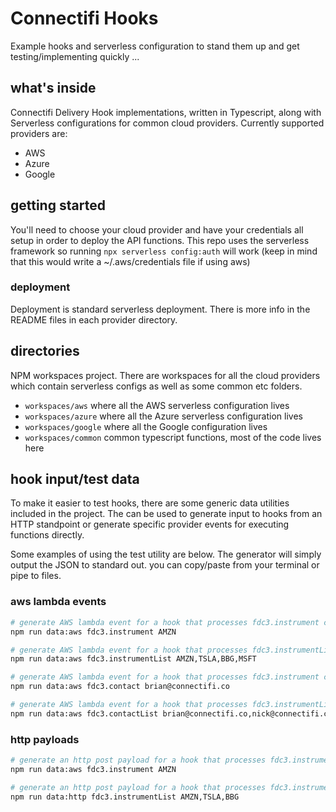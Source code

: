 # Connectifi Hooks

Example hooks and serverless configuration to stand them up and get testing/implementing quickly ...

## what's inside

Connectifi Delivery Hook implementations, written in Typescript, along with Serverless configurations for common cloud providers.  Currently supported providers are:
 - AWS
 - Azure
 - Google

## getting started

You'll need to choose your cloud provider and have your credentials all setup in order to deploy the API functions.  This repo uses the serverless framework so running `npx serverless config:auth` will work (keep in mind that this would write a ~/.aws/credentials file if using aws)

### deployment

Deployment is standard serverless deployment.  There is more info in the README files in each provider directory.

## directories

NPM workspaces project.  There are workspaces for all the cloud providers which contain serverless configs as well as some common etc folders.

- `workspaces/aws` where all the AWS serverless configuration lives
- `workspaces/azure` where all the Azure serverless configuration lives
- `workspaces/google` where all the Google configuration lives
- `workspaces/common` common typescript functions, most of the code lives here

## hook input/test data

To make it easier to test hooks, there are some generic data utilities included in the project.  The can be used to generate input to hooks from an HTTP standpoint or generate specific provider events for executing functions directly.

Some examples of using the test utility are below.  The generator will simply output the JSON to standard out.  you can copy/paste from your terminal or pipe to files.

### aws lambda events

```bash
# generate AWS lambda event for a hook that processes fdc3.instrument context types
npm run data:aws fdc3.instrument AMZN

# generate AWS lambda event for a hook that processes fdc3.instrumentList context types
npm run data:aws fdc3.instrumentList AMZN,TSLA,BBG,MSFT

# generate AWS lambda event for a hook that processes fdc3.instrument context types
npm run data:aws fdc3.contact brian@connectifi.co

# generate AWS lambda event for a hook that processes fdc3.instrumentList context types
npm run data:aws fdc3.contactList brian@connectifi.co,nick@connectifi.co,kevin@connectifi.co
```

### http payloads

```bash
# generate an http post payload for a hook that processes fdc3.instrument context types
npm run data:aws fdc3.instrument AMZN

# generate an http post payload for a hook that processes fdc3.instrumentList context types
npm run data:http fdc3.instrumentList AMZN,TSLA,BBG

```

